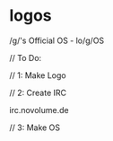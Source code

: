 # logos
/g/'s Official OS - lo/g/OS

// To Do:

// 1: Make Logo

// 2: Create IRC

irc.novolume.de


// 3: Make OS
